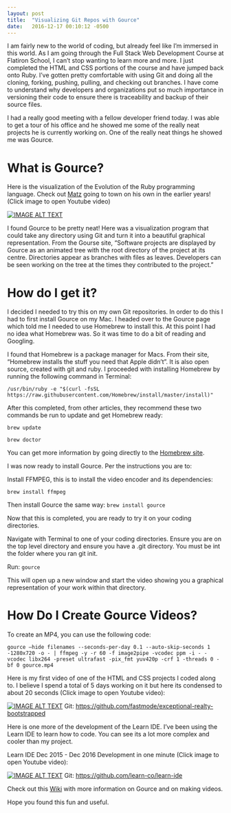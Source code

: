 ```yaml
---
layout: post
title:  "Visualizing Git Repos with Gource"
date:   2016-12-17 00:10:12 -0500
---
```



I am fairly new to the world of coding, but already feel like I’m immersed in this world.  As I am going through the Full Stack Web Development Course at Flatiron School, I can’t stop wanting to learn more and more.   I just completed the HTML and CSS portions of the course and have jumped back onto Ruby.  I’ve gotten pretty comfortable with using Git and doing all the cloning, forking, pushing, pulling, and checking out branches. I have come to understand why developers and organizations put so much importance in versioning their code to ensure there is traceability and backup of their source files.  

I had a really good meeting with a fellow developer friend today.  I was able to get a tour of his office and he showed me some of the really neat projects he is currently working on.  One of the really neat things he showed me was Gource. 

# What is Gource?
Here is the visualization of the Evolution of the Ruby programming language.  Check out [Matz](https://en.wikipedia.org/wiki/Yukihiro_Matsumoto) going to town on his own in the earlier years! (Click image to open Youtube video)

[![IMAGE ALT TEXT](http://img.youtube.com/vi/si-kxnwKvjU/0.jpg)](http://www.youtube.com/watch?v=si-kxnwKvjU "Evolution of ruby (Gource Visualization)")

I found Gource to be pretty neat!  Here was a visualization program that could take any directory using Git and turn it into a beautiful graphical representation.  From the Gourse site, “Software projects are displayed by Gource as an animated tree with the root directory of the project at its centre. Directories appear as branches with files as leaves. Developers can be seen working on the tree at the times they contributed to the project.”

# How do I get it?
I decided I needed to try this on my own Git repositories.  In order to do this I had to first install Gource on my Mac.  I headed over to the Gource page which told me I needed to use Homebrew to install this.  At this point I had no idea what Homebrew was.  So it was time to do a bit of reading and Googling.  

I found that Homebrew is a package manager for Macs.  From their site, “Homebrew installs the stuff you need that Apple didn’t”.  It is also open source, created with git and ruby.  I proceeded with installing Homebrew by running the following command in Terminal:

`/usr/bin/ruby -e "$(curl -fsSL https://raw.githubusercontent.com/Homebrew/install/master/install)"`

After this completed, from other articles, they recommend these two commands be run to update and get Homebrew ready:

`brew update`

`brew doctor`

You can get more information by going directly to the [Homebrew site](http://brew.sh/).

I was now ready to install Gource.  Per the instructions you are to:

Install FFMPEG, this is to install the video encoder and its dependencies:

`brew install ffmpeg`

Then install Gource the same way:
`brew install gource`

Now that this is completed, you are ready to try it on your coding directories.  

Navigate with Terminal to one of your coding directories.  Ensure you are on the top level directory and ensure you have a .git directory.  You must be int the folder where you ran git init.  

Run:
`gource`

This will open up a new window and start the video showing you a graphical representation of your work within that directory.  

# How Do I Create Gource Videos?
To create an MP4, you can use the following code:

`gource —hide filenames --seconds-per-day 0.1 --auto-skip-seconds 1 -1280x720 -o - | ffmpeg -y -r 60 -f image2pipe -vcodec ppm -i - -vcodec libx264 -preset ultrafast -pix_fmt yuv420p -crf 1 -threads 0 -bf 0 gource.mp4`

Here is my first video of one of the HTML and CSS projects I coded along to.  I believe I spend a total of 5 days working on it but here its condensed to about 20 seconds (Click image to open Youtube video):

[![IMAGE ALT TEXT](http://img.youtube.com/vi/aS43-x_lUCM/0.jpg)](http://www.youtube.com/watch?v=aS43-x_lUCM "My First Gource Attempt ")
Git: https://github.com/fastmode/exceptional-realty-bootstrapped

Here is one more of the development of the Learn IDE. I’ve been using the Learn IDE to learn how to code.  You can see its a lot more complex and cooler than my project.  

Learn IDE Dec 2015 - Dec 2016 Development in one minute (Click image to open Youtube video):

[![IMAGE ALT TEXT](http://img.youtube.com/vi/hwocDc3UYR0/0.jpg)](http://www.youtube.com/watch?v=hwocDc3UYR0 "Learn IDE Dec 2015 - Dec 2016")
Git: https://github.com/learn-co/learn-ide

Check out this [Wiki](https://code.google.com/archive/p/gource/wikis/Videos.wiki) with more information on Gource and on making videos.  

Hope you found this fun and useful. 

